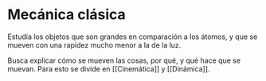 # Mecánica clásica
Estudia los objetos que son grandes en comparación a los átomos, y que se mueven con una rapidez mucho menor a la de la luz.

Busca explicar cómo se mueven las cosas, por qué, y qué hace que se muevan. Para esto se divide en [[Cinemática]] y [[Dinámica]].